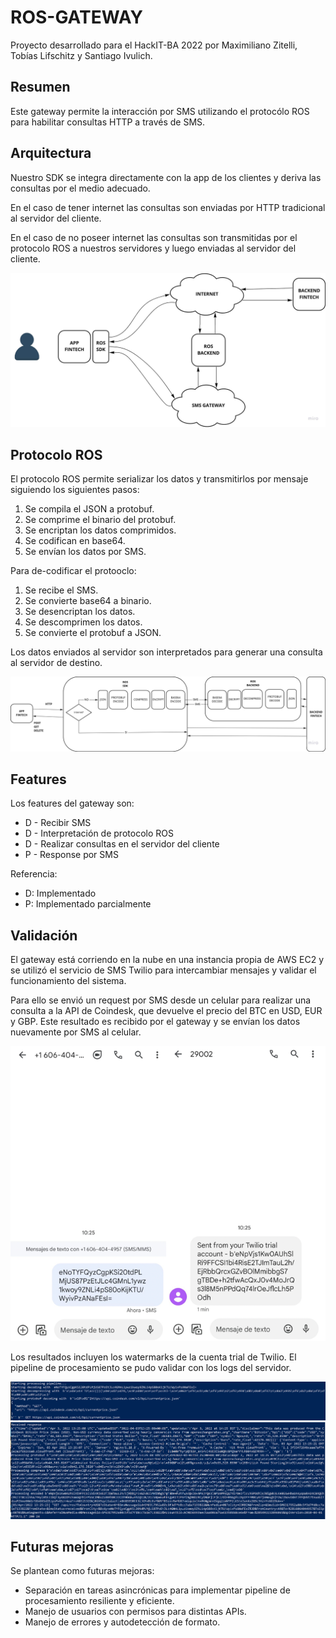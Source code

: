 # ROS-GATEWAY

Proyecto desarrollado para el HackIT-BA 2022 por Maximiliano Zitelli, Tobías Lifschitz y Santiago Ivulich.

## Resumen

Este gateway permite la interacción por SMS utilizando el protocólo ROS para habilitar 
consultas HTTP a través de SMS.


## Arquitectura
Nuestro SDK se integra directamente con la app de los clientes y deriva las
consultas por el medio adecuado. 

En el caso de tener internet las consultas son enviadas por HTTP 
tradicional al servidor del cliente.

En el caso de no poseer internet las consultas son transmitidas por el protocolo
ROS a nuestros servidores y luego enviadas al servidor del cliente.

![image](documentation/Arquitectura.jpg)

## Protocolo ROS
El protocolo ROS permite serializar los datos y transmitirlos por mensaje
siguiendo los siguientes pasos:

 1) Se compila el JSON a protobuf.
 2) Se comprime el binario del protobuf.
 3) Se encriptan los datos comprimidos.
 4) Se codifican en base64.
 5) Se envían los datos por SMS.

Para de-codificar el protooclo:

 1) Se recibe el SMS.
 2) Se convierte base64 a binario.
 3) Se desencriptan los datos.
 4) Se descomprimen los datos.
 5) Se convierte el protobuf a JSON.

Los datos enviados al servidor son interpretados para generar una consulta
al servidor de destino.

![image](documentation/Datos.jpg)

## Features
Los features del gateway son:
 
 - D - Recibir SMS 
 - D - Interpretación de protocolo ROS
 - D - Realizar consultas en el servidor del cliente
 - P - Response por SMS

Referencia:
 - D: Implementado
 - P: Implementado parcialmente

## Validación

El gateway está corriendo en la nube en una instancia propia de AWS EC2 y se utilizó el servicio de SMS Twilio para intercambiar mensajes y validar el funcionamiento del sistema.

Para ello se envió un request por SMS desde un celular para realizar una consulta a la API de 
Coindesk, que devuelve el precio del BTC en 
USD, EUR y GBP. Este resultado es recibido por el gateway y se envían los datos nuevamente por SMS al celular.


![image](documentation/EntradaSalida.png)

Los resultados incluyen los watermarks de la cuenta trial de Twilio.
El pipeline de procesamiento se pudo validar con los logs del servidor.


![image](documentation/ProcesamientoServer.png)
![image](documentation/ProcesamientoServer2.png)


## Futuras mejoras

Se plantean como futuras mejoras:
 - Separación en tareas asincrónicas para implementar pipeline de procesamiento resiliente y eficiente.
 - Manejo de usuarios con permisos para distintas APIs.
 - Manejo de errores y autodetección de formato.


